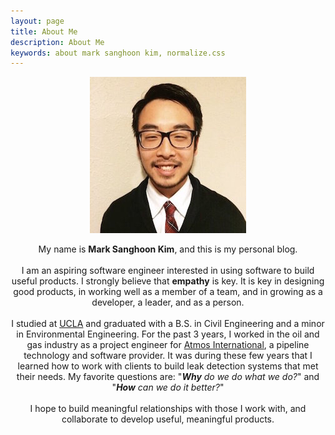 ```yaml
---
layout: page
title: About Me
description: About Me
keywords: about mark sanghoon kim, normalize.css
---
```


<p align="center">
  <img src="/images/markprofile-new.jpg">
  <div align="center">
  	My name is <strong>Mark Sanghoon Kim</strong>, and this is my personal blog.
  	<br><br>
  	I am an aspiring software engineer interested in using software to build useful products. I strongly believe that <strong>empathy</strong> is key. It is key in designing good products, in working well as a member of a team, and in growing as a developer, a leader, and as a person.
  	<br><br>
  	I studied at <a href="http://www.ucla.edu/" target="_blank">UCLA</a> and graduated with a B.S. in Civil Engineering and a minor in Environmental Engineering. For the past 3 years, I worked in the oil and gas industry as a project engineer for <a href="https://atmosi.com/" target="_blank">Atmos International</a>, a pipeline technology and software provider. It was during these few years that I learned how to work with clients to build leak detection systems that met their needs. My favorite questions are: "<strong><em>Why</strong> do we do what we do?</em>" and "<strong><em>How</strong> can we do it better?</em>"
  	<br><br>
  	I hope to build meaningful relationships with those I work with, and collaborate to develop useful, meaningful products. 
  </div>
</p>


